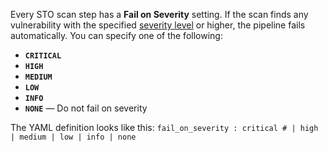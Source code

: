 Every STO scan step has a **Fail on Severity** setting. If the scan finds any vulnerability with the specified [severity level](/docs/security-testing-orchestration/key-concepts/severities) or higher, the pipeline fails automatically. You can specify one of the following:
* **`CRITICAL`**
* **`HIGH`**
* **`MEDIUM`**
* **`LOW`**
* **`INFO`**
* **`NONE`** — Do not fail on severity

The YAML definition looks like this: `fail_on_severity : critical # | high | medium | low | info | none`